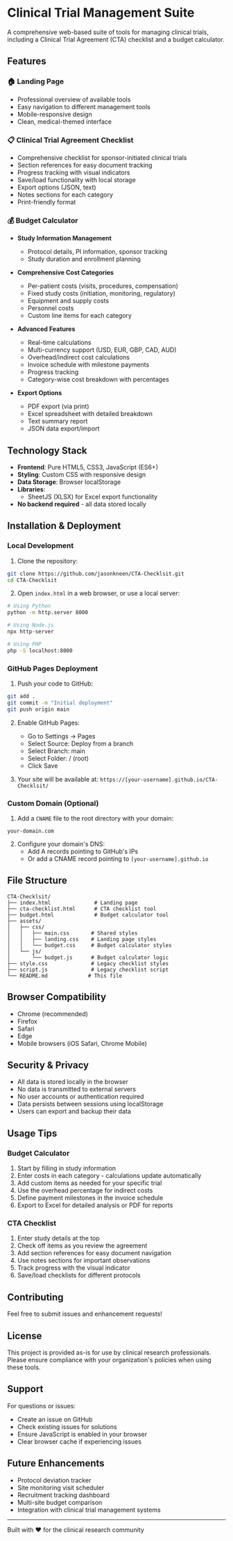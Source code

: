 # Clinical Trial Management Suite

A comprehensive web-based suite of tools for managing clinical trials, including a Clinical Trial Agreement (CTA) checklist and a budget calculator.

## Features

### 🏠 Landing Page
- Professional overview of available tools
- Easy navigation to different management tools
- Mobile-responsive design
- Clean, medical-themed interface

### 📋 Clinical Trial Agreement Checklist
- Comprehensive checklist for sponsor-initiated clinical trials
- Section references for easy document tracking
- Progress tracking with visual indicators
- Save/load functionality with local storage
- Export options (JSON, text)
- Notes sections for each category
- Print-friendly format

### 💰 Budget Calculator
- **Study Information Management**
  - Protocol details, PI information, sponsor tracking
  - Study duration and enrollment planning

- **Comprehensive Cost Categories**
  - Per-patient costs (visits, procedures, compensation)
  - Fixed study costs (initiation, monitoring, regulatory)
  - Equipment and supply costs
  - Personnel costs
  - Custom line items for each category

- **Advanced Features**
  - Real-time calculations
  - Multi-currency support (USD, EUR, GBP, CAD, AUD)
  - Overhead/indirect cost calculations
  - Invoice schedule with milestone payments
  - Progress tracking
  - Category-wise cost breakdown with percentages

- **Export Options**
  - PDF export (via print)
  - Excel spreadsheet with detailed breakdown
  - Text summary report
  - JSON data export/import

## Technology Stack

- **Frontend**: Pure HTML5, CSS3, JavaScript (ES6+)
- **Styling**: Custom CSS with responsive design
- **Data Storage**: Browser localStorage
- **Libraries**: 
  - SheetJS (XLSX) for Excel export functionality
- **No backend required** - all data stored locally

## Installation & Deployment

### Local Development

1. Clone the repository:
```bash
git clone https://github.com/jasonkneen/CTA-Checklsit.git
cd CTA-Checklsit
```

2. Open `index.html` in a web browser, or use a local server:
```bash
# Using Python
python -m http.server 8000

# Using Node.js
npx http-server

# Using PHP
php -S localhost:8000
```

### GitHub Pages Deployment

1. Push your code to GitHub:
```bash
git add .
git commit -m "Initial deployment"
git push origin main
```

2. Enable GitHub Pages:
   - Go to Settings → Pages
   - Select Source: Deploy from a branch
   - Select Branch: main
   - Select Folder: / (root)
   - Click Save

3. Your site will be available at:
   `https://[your-username].github.io/CTA-Checklsit/`

### Custom Domain (Optional)

1. Add a `CNAME` file to the root directory with your domain:
```
your-domain.com
```

2. Configure your domain's DNS:
   - Add A records pointing to GitHub's IPs
   - Or add a CNAME record pointing to `[your-username].github.io`

## File Structure

```
CTA-Checklsit/
├── index.html              # Landing page
├── cta-checklist.html      # CTA checklist tool
├── budget.html             # Budget calculator tool
├── assets/
│   ├── css/
│   │   ├── main.css       # Shared styles
│   │   ├── landing.css    # Landing page styles
│   │   └── budget.css     # Budget calculator styles
│   └── js/
│       └── budget.js      # Budget calculator logic
├── style.css              # Legacy checklist styles
├── script.js              # Legacy checklist script
└── README.md             # This file
```

## Browser Compatibility

- Chrome (recommended)
- Firefox
- Safari
- Edge
- Mobile browsers (iOS Safari, Chrome Mobile)

## Security & Privacy

- All data is stored locally in the browser
- No data is transmitted to external servers
- No user accounts or authentication required
- Data persists between sessions using localStorage
- Users can export and backup their data

## Usage Tips

### Budget Calculator
1. Start by filling in study information
2. Enter costs in each category - calculations update automatically
3. Add custom items as needed for your specific trial
4. Use the overhead percentage for indirect costs
5. Define payment milestones in the invoice schedule
6. Export to Excel for detailed analysis or PDF for reports

### CTA Checklist
1. Enter study details at the top
2. Check off items as you review the agreement
3. Add section references for easy document navigation
4. Use notes sections for important observations
5. Track progress with the visual indicator
6. Save/load checklists for different protocols

## Contributing

Feel free to submit issues and enhancement requests!

## License

This project is provided as-is for use by clinical research professionals. Please ensure compliance with your organization's policies when using these tools.

## Support

For questions or issues:
- Create an issue on GitHub
- Check existing issues for solutions
- Ensure JavaScript is enabled in your browser
- Clear browser cache if experiencing issues

## Future Enhancements

- Protocol deviation tracker
- Site monitoring visit scheduler
- Recruitment tracking dashboard
- Multi-site budget comparison
- Integration with clinical trial management systems

---

Built with ❤️ for the clinical research community